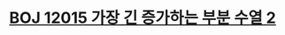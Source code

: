# [BOJ 12015 가장 긴 증가하는 부분 수열 2](https://www.acmicpc.net/problem/12015)
<!--tags: binary search, lis in o(n log n)-->
